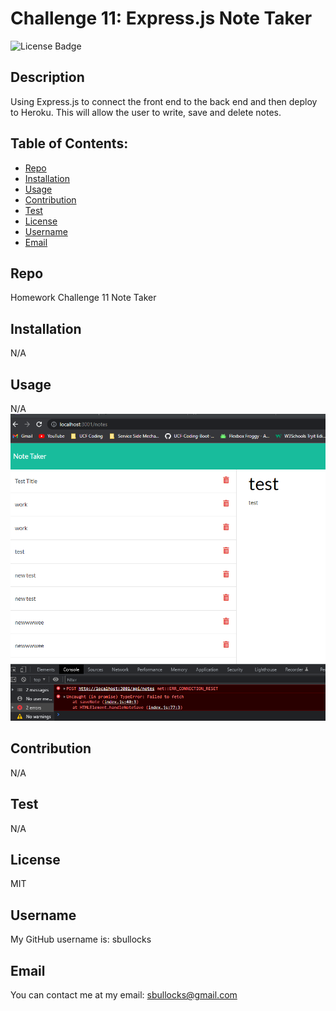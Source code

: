 # Challenge 11: Express.js Note Taker

  ![License Badge](https://img.shields.io/badge/license-MIT-green) 

  ## Description
  Using Express.js to connect the front end to the back end and then deploy to Heroku. This will allow the user to write, save and delete notes. 

  ## Table of Contents:
  * [Repo](#repo) 
  * [Installation](#installation)
  * [Usage](#usage)
  * [Contribution](#contribution)
  * [Test](#test)
  * [License](#license)
  * [Username](#username)
  * [Email](#email)

  ## Repo
  Homework Challenge 11 Note Taker

  ## Installation
  N/A

  ## Usage
  N/A
  ![screenshot lf localhost page with notes saved.](./public/assets/images/Screenshot%202022-10-31%20200931.png)

  ## Contribution
  N/A

  ## Test
  N/A

  ## License
  MIT

  ## Username
  My GitHub username is: sbullocks

  ## Email
  You can contact me at my email: sbullocks@gmail.com